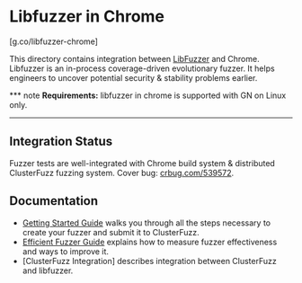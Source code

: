 # Libfuzzer in Chrome

[g.co/libfuzzer-chrome]

This directory contains integration between [LibFuzzer] and Chrome.
Libfuzzer is an in-process coverage-driven evolutionary fuzzer. It helps
engineers to uncover potential security & stability problems earlier.

*** note
**Requirements:** libfuzzer in chrome is supported with GN on Linux only. 
***

## Integration Status

Fuzzer tests are well-integrated with Chrome build system & distributed 
ClusterFuzz fuzzing system. Cover bug: [crbug.com/539572].

## Documentation

* [Getting Started Guide] walks you through all the steps necessary to create
your fuzzer and submit it to ClusterFuzz.
* [Efficient Fuzzer Guide] explains how to measure fuzzer effectiveness and
ways to improve it.
* [ClusterFuzz Integration] describes integration between ClusterFuzz and 
libfuzzer.


[LibFuzzer]: http://llvm.org/docs/LibFuzzer.html
[crbug.com/539572]: https://bugs.chromium.org/p/chromium/issues/detail?id=539572
[Getting Started Guide]: ./getting_started.md
[Efficient Fuzzer Guide]: ./efficient_fuzzer.md

